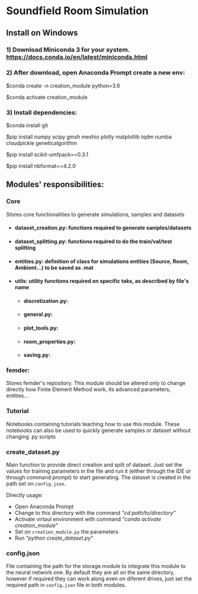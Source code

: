# Soundfield Room Simulation


##  **Install on Windows**

### 1) Download Miniconda 3 for your system. https://docs.conda.io/en/latest/miniconda.html

### 2) After download, open Anaconda Prompt create a new env:

$conda create -n creation_module python=3.6

$conda activate creation_module

### 3) Install dependencies:

$conda install git

$pip install numpy scipy gmsh meshio plotly matplotlib tqdm numba cloudpickle geneticalgorithm

$pip install scikit-umfpack==0.3.1

$pip install nbformat==4.2.0


## **Modules' responsibilities**:



### **Core**

Stores core functionalities to generate simulations, samples and datasets

* #### dataset_creation.py: functions required to generate samples/datasets

* #### dataset_splitting.py: functions required to do the train/val/test splitting
* #### entities.py: definition of class for simulations entities (Source, Room, Ambient...) to be saved as .mat

* #### utils: utility functions required on specific taks, as described by file's name
    *  #### discretization.py:
    *  #### general.py:
    *  #### plot_tools.py:
    *  #### room_properties.py:
    *  #### saving.py:


### **femder**:

Stores femder's repository. This module should be altered only to change directly how Finite Element Method work, its advanced parameters, entities...

### **Tutorial**

Notebooks containing tutorials teaching how to use this module. These notebooks can also be used to quickly generate samples or dataset without changing .py scripts

### **create_dataset.py**

Main function to provide direct creation and split of dataset. Just set the values for training parameters in the file and run it (either through the IDE or through command prompt) to start generating. The dataset is created in the path set on `config.json`.

Directly usage:
* Open Anaconda Prompt
* Change to this directory with the command *"cd path/to/directory"*
* Activate virtaul environment with command *"conda activate creation_module"*
* Set on `creation_module.py` the parameters
* Run *"python create_dataset.py"*
### **config.json**

File containing the path for the storage module to integrate this module to the neural network one. By default they are all on the same directory, however if required they can work along even on diferent drives, just set the required path in `config.json` file in both modules.
